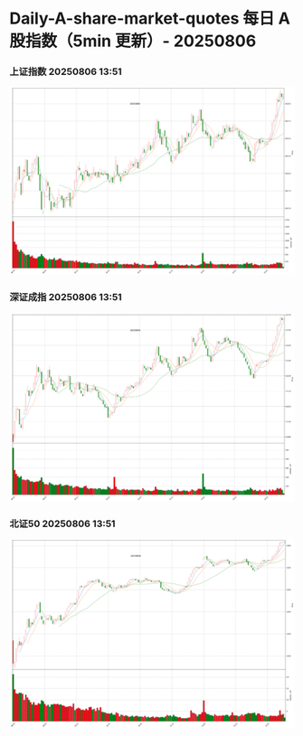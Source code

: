 
# Daily-A-share-market-quotes 每日 A 股指数（5min 更新）- 20250806

### 上证指数 20250806 13:51
![](./fig/2025/8/20250806-sh000001.png)

### 深证成指 20250806 13:51
![](./fig/2025/8/20250806-sz399001.png)

### 北证50 20250806 13:51
![](./fig/2025/8/20250806-bj899050.png)

